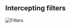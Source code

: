 ## Intercepting filters

![Filters](https://camo.githubusercontent.com/e231d42515eb7513596745d3dd5a20ced7154fa1/68747470733a2f2f7261776769742e636f6d2f6d6765636865762f616e67756c61726a732d696e2d7061747465726e732f6d61737465722f696d616765732f696e74657263657074696e672d66696c746572732e737667)
